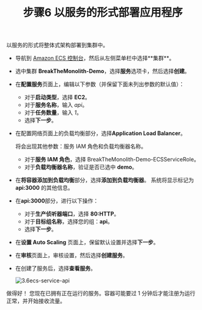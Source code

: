 ﻿---
title: "步骤6 以服务的形式部署应用程序"
chapter: false
weight: 18
---

以服务的形式将整体式架构部署到集群中。

- 导航到 [Amazon ECS 控制台](https://console.aws.amazon.com/ecs/home?)，然后从左侧菜单栏中选择**集群**。

- 选中集群 **BreakTheMonolith-Demo**，选择**服务**选项卡，然后选择**创建**。

- 在**配置服务**页面上，编辑以下参数（并保留下面未列出参数的默认值）：

  - 对于**启动类型**，选择 **EC2**。
  - 对于**服务名称**，输入 *api*。
  - 对于**任务数量**，输入 *1*。
  - 选择**下一步**。

- 在配置网络页面上的负载均衡部分，选择**Application Load Balancer**。

  将会出现其他参数：服务 IAM 角色和负载均衡器名称。

  - 对于**服务 IAM 角色**，选择 BreakTheMonolith-Demo-ECSServiceRole。
  - 对于**负载均衡器名称**，验证是否已选中 **demo**。

- 在**将容器添加到负载均衡**部分，选择**添加到负载均衡器**。
  系统将显示标记为 **api:3000** 的其他信息。

- 在**api:3000**部分，进行以下操作：

  - 对于**生产侦听器端口**，选择 **80:HTTP**。
  - 对于**目标组名称**，选择您的组：**api**。
  - 选择**下一步**。

- 在**设置 Auto Scaling** 页面上，保留默认设置并选择**下一步**。

- 在**审核**页面上，审核设置，然后选择**创建服务**。

- 在创建了服务后，选择**查看服务**。

  ![3.6ecs-service-api](/images/3.6ecs-service-api.jpg)



做得好！ 您现在已拥有正在运行的服务。容器可能要过 1 分钟后才能注册为运行正常，并开始接收流量。
